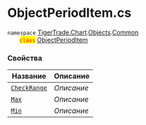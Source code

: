 
# ObjectPeriodItem.cs
`namespace` [TigerTrade.Chart](../../../../../TigerTrade.Chart.md).[Objects](../../../../../TigerTrade.Chart/Objects.md).[Common](../../../../../TigerTrade.Chart/Objects/Common.md)  
&nbsp;&nbsp;&nbsp;&nbsp;&nbsp;&nbsp;&nbsp;<mark style="color:red;">`class`</mark> [ObjectPeriodItem](../../ObjectPeriodItem.cs.md)

### Свойства
| Название | Описание |
| --- | --- |
| [`CheckRange`](./Свойства/CheckRange.md) | *Описание* |
| [`Max`](./Свойства/Max.md) | *Описание* |
| [`Min`](./Свойства/Min.md) | *Описание* |
